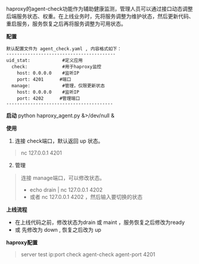 haproxy的agent-check功能作为辅助健康监测，管理人员可以通过接口动态调整后端服务状态、权重。在上线业务时，先将服务调整为维护状态，然后更新代码、重启服务，服务恢复之后再将服务调整为可用状态。

**配置**

```
默认配置文件为 agent_check.yaml , 内容格式如下：
-----------------------------------------
uid_stat:            #定义应用
  check:             #用于haproxy监控
    host: 0.0.0.0    #监听IP
    port: 4201      #端口
  manage:            #管理，仅限更新状态
    host: 0.0.0.0    #监听IP
    port: 4202      #管理端口
----------------------------------------
```

**启动**
 python haproxy_agent.py &>/dev/null &

**使用**
1. 连接 check端口，默认返回 up 状态。
> nc 127.0.0.1 4201

2. 管理
> 连接 manage端口，可以修改状态。
> * echo drain | nc 127.0.0.1 4202 
> * 或者 nc 127.0.0.1 4202 ，然后输入要切换的状态

**上线流程**
* 在上线代码之前，修改状态为drain 或 maint ，服务恢复之后修改为ready
* 或 先修改为 down  , 恢复之后改为 up

**haproxy配置**
> server test ip:port check agent-check agent-port 4201
